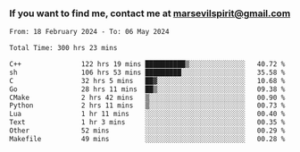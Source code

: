 ### If you want to find me, contact me at marsevilspirit@gmail.com

<!--
**marsevilspirit/marsevilspirit** is a ✨ _special_ ✨ repository because its `README.md` (this file) appears on your GitHub profile.

Here are some ideas to get you started:

- 🔭 I’m currently working on ...
- 🌱 I’m currently learning ...
- 👯 I’m looking to collaborate on ...
- 🤔 I’m looking for help with ...
- 💬 Ask me about ...
- 📫 How to reach me: ...
- 😄 Pronouns: ...
- ⚡ Fun fact: ...
-->
<!--START_SECTION:waka-->

```txt
From: 18 February 2024 - To: 06 May 2024

Total Time: 300 hrs 23 mins

C++               122 hrs 19 mins ██████████▒░░░░░░░░░░░░░░   40.72 %
sh                106 hrs 53 mins █████████░░░░░░░░░░░░░░░░   35.58 %
C                 32 hrs 5 mins   ██▓░░░░░░░░░░░░░░░░░░░░░░   10.68 %
Go                28 hrs 11 mins  ██▒░░░░░░░░░░░░░░░░░░░░░░   09.38 %
CMake             2 hrs 42 mins   ▒░░░░░░░░░░░░░░░░░░░░░░░░   00.90 %
Python            2 hrs 11 mins   ▒░░░░░░░░░░░░░░░░░░░░░░░░   00.73 %
Lua               1 hr 11 mins    ░░░░░░░░░░░░░░░░░░░░░░░░░   00.40 %
Text              1 hr 3 mins     ░░░░░░░░░░░░░░░░░░░░░░░░░   00.35 %
Other             52 mins         ░░░░░░░░░░░░░░░░░░░░░░░░░   00.29 %
Makefile          49 mins         ░░░░░░░░░░░░░░░░░░░░░░░░░   00.28 %
```

<!--END_SECTION:waka-->
